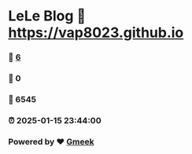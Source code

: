 # LeLe Blog :link: https://vap8023.github.io 
### :page_facing_up: [6](https://vap8023.github.io/tag.html) 
### :speech_balloon: 0 
### :hibiscus: 6545 
### :alarm_clock: 2025-01-15 23:44:00 
### Powered by :heart: [Gmeek](https://github.com/Meekdai/Gmeek)
